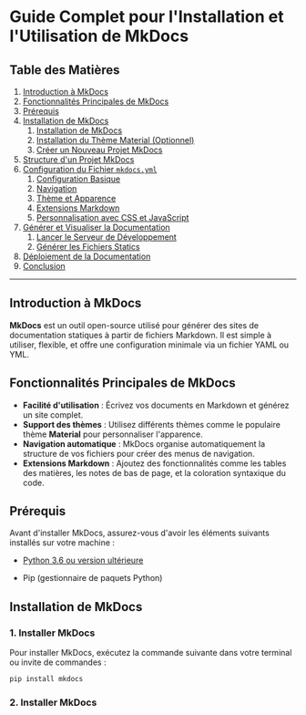 # Guide Complet pour l'Installation et l'Utilisation de MkDocs

## Table des Matières

1. [Introduction à MkDocs](#introduction-à-mkdocs)
2. [Fonctionnalités Principales de MkDocs](#fonctionnalités-principales-de-mkdocs)
3. [Prérequis](#prérequis)
4. [Installation de MkDocs](#installation-de-mkdocs)
   1. [Installation de MkDocs](#1-installer-mkdocs)
   2. [Installation du Thème Material (Optionnel)](#2-installer-le-thème-material-optionnel)
   3. [Créer un Nouveau Projet MkDocs](#3-créer-un-nouveau-projet-mkdocs)
5. [Structure d'un Projet MkDocs](#structure-dun-projet-mkdocs)
6. [Configuration du Fichier `mkdocs.yml`](#configuration-du-fichier-mkdocsyml)
   1. [Configuration Basique](#1-configuration-basique)
   2. [Navigation](#2-navigation)
   3. [Thème et Apparence](#3-thème-et-apparence)
   4. [Extensions Markdown](#4-extensions-markdown)
   5. [Personnalisation avec CSS et JavaScript](#5-personnalisation-avec-css-et-javascript)
7. [Générer et Visualiser la Documentation](#générer-et-visualiser-la-documentation)
   1. [Lancer le Serveur de Développement](#1-lancer-le-serveur-de-développement)
   2. [Générer les Fichiers Statics](#2-générer-les-fichiers-statics)
8. [Déploiement de la Documentation](#déploiement-de-la-documentation)
9. [Conclusion](#conclusion)

---

## Introduction à MkDocs

**MkDocs** est un outil open-source utilisé pour générer des sites de documentation statiques à partir de fichiers Markdown. Il est simple à utiliser, flexible, et offre une configuration minimale via un fichier YAML ou YML.

## Fonctionnalités Principales de MkDocs

- **Facilité d'utilisation** : Écrivez vos documents en Markdown et générez un site complet.
- **Support des thèmes** : Utilisez différents thèmes comme le populaire thème **Material** pour personnaliser l'apparence.
- **Navigation automatique** : MkDocs organise automatiquement la structure de vos fichiers pour créer des menus de navigation.
- **Extensions Markdown** : Ajoutez des fonctionnalités comme les tables des matières, les notes de bas de page, et la coloration syntaxique du code.

## Prérequis

Avant d'installer MkDocs, assurez-vous d'avoir les éléments suivants installés sur votre machine :

- [Python 3.6 ou version ultérieure ](https://www.python.org/downloads)

- Pip (gestionnaire de paquets Python)

## Installation de MkDocs

### 1. Installer MkDocs

Pour installer MkDocs, exécutez la commande suivante dans votre terminal ou invite de commandes :

```bash
pip install mkdocs
```

### 2. Installer MkDocs